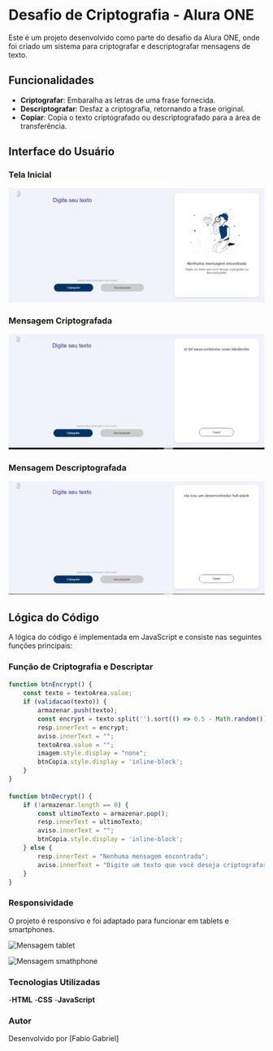 # Desafio de Criptografia - Alura ONE

Este é um projeto desenvolvido como parte do desafio da Alura ONE, onde foi criado um sistema para criptografar e descriptografar mensagens de texto.

## Funcionalidades

- **Criptografar**: Embaralha as letras de uma frase fornecida.
- **Descriptografar**: Desfaz a criptografia, retornando a frase original.
- **Copiar**: Copia o texto criptografado ou descriptografado para a área de transferência.

## Interface do Usuário

### Tela Inicial

![Tela Inicial](https://github.com/FGabriel0/Desafio-One/blob/main/src/img/views/tela%20inicial.png?raw=true)

### Mensagem Criptografada

![Mensagem Criptografada](https://github.com/FGabriel0/Desafio-One/blob/main/src/img/views/criptografar.png?raw=true)

### Mensagem Descriptografada

![Mensagem Descriptografada](https://github.com/FGabriel0/Desafio-One/blob/main/src/img/views/descriptografar.png?raw=true)

## Lógica do Código

A lógica do código é implementada em JavaScript e consiste nas seguintes funções principais:

### Função de Criptografia e Descriptar

```javascript
function btnEncrypt() {
    const texto = textoArea.value;
    if (validacao(texto)) {
        armazenar.push(texto);
        const encrypt = texto.split('').sort(() => 0.5 - Math.random()).join('');
        resp.innerText = encrypt;
        aviso.innerText = "";
        textoArea.value = "";
        imagem.style.display = "none";
        btnCopia.style.display = 'inline-block';
    }
}

function btnDecrypt() {
    if (!armazenar.length == 0) {
        const ultimoTexto = armazenar.pop();
        resp.innerText = ultimoTexto;
        aviso.innerText = "";
        btnCopia.style.display = 'inline-block';
    } else {
        resp.innerText = "Nenhuma mensagem encontrada";
        aviso.innerText = "Digite um texto que você deseja criptografar ou descriptografar.";
    }
}
```
### Responsividade
O projeto é responsivo e foi adaptado para funcionar em tablets e smartphones.

![Mensagem tablet]((https://github.com/FGabriel0/Desafio-One/blob/main/src/img/views/tablet.png?raw=true))

![Mensagem smathphone]((https://github.com/FGabriel0/Desafio-One/blob/main/src/img/views/mobile.png?raw=true))

### Tecnologias Utilizadas
-**HTML**
-**CSS**
-**JavaScript**

### Autor
Desenvolvido por [Fabio Gabriel]



